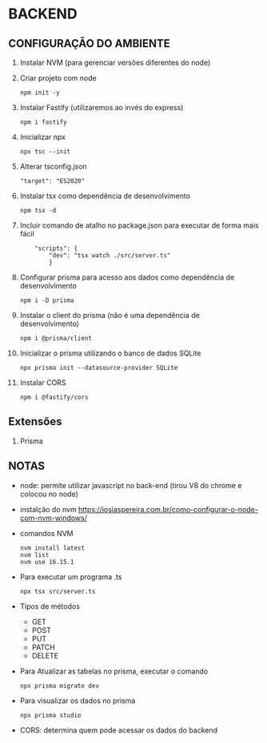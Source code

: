# BACKEND

## CONFIGURAÇÃO DO AMBIENTE

1. Instalar NVM (para gerenciar versões diferentes do node)
2. Criar projeto com node

   ```
   npm init -y
   ```

3. Instalar Fastify (utilizaremos ao invés do express)

   ```
   npm i fastify
   ```

4. Inicializar npx

   ```
   npx tsc --init
   ```

5. Alterar tsconfig.json

   ```
   "target": "ES2020"
   ```

6. Instalar tsx como dependência de desenvolvimento

   ```
   npm tsx -d
   ```

7. Incluir comando de atalho no package.json para executar de forma mais fácil

   ```
       "scripts": {
           "dev": "tsx watch ./src/server.ts"
           }
   ```

8. Configurar prisma para acesso aos dados como dependência de desenvolvimento

   ```
   npm i -D prisma
   ```

9. Instalar o client do prisma (não é uma dependência de desenvolvimento)

   ```
   npm i @prisma/client
   ```

10. Inicializar o prisma utilizando o banco de dados SQLite

    ```
    npx prisma init --datasource-provider SQLite
    ```

11. Instalar CORS
    ```
    npm i @fastify/cors
    ```

## Extensões

1. Prisma

## NOTAS

- node: permite utilizar javascript no back-end (tirou V8 do chrome e colocou no node)
- instalção do nvm https://josiaspereira.com.br/como-configurar-o-node-com-nvm-windows/
- comandos NVM

  ```
  nvm install latest
  nvm list
  nvm use 16.15.1
  ```

- Para executar um programa .ts

  ```
  npx tsx src/server.ts
  ```

- Tipos de métodos

  - GET
  - POST
  - PUT
  - PATCH
  - DELETE

- Para Atualizar as tabelas no prisma, executar o comando

  ```
  npx prisma migrate dev
  ```

- Para visualizar os dados no prisma

  ```
  npx prisma studio
  ```

- CORS: determina quem pode acessar os dados do backend
